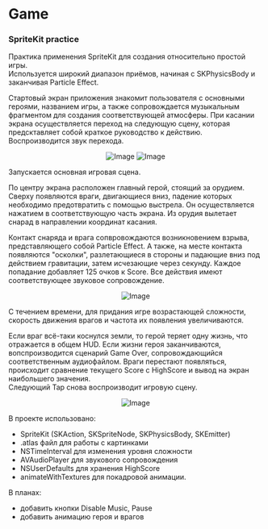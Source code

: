 # Game
### SpriteKit practice

Практика применения SpriteKit для создания относительно простой игры.  
Используется широкий диапазон приёмов, начиная с SKPhysicsBody и заканчивая Particle Effect. 

Стартовый экран приложения знакомит пользователя с основными героями, названием игры, 
а также сопровождается музыкальным фрагментом для создания соответствующей атмосферы. При касании экрана
осуществляется переход на следующую сцену, которая предсктавляет собой краткое руководство к действию.
Воспроизводится звук перехода.  

<p align="center">
  <img src="https://cloud.githubusercontent.com/assets/23423988/22820723/12bf9762-ef89-11e6-985e-f404c5f8cf71.png" alt="Image") />
  <img src="https://cloud.githubusercontent.com/assets/23423988/22820727/167318c0-ef89-11e6-907f-b7198dd9510f.png" alt="Image") />
</p>

Запускается основная игровая сцена.  

По центру экрана расположен главный герой, стоящий за орудием. Сверху появляются враги, двигающиеся вниз, падение которых 
необходимо предотвратить с помощью выстрела. Он осуществляется нажатием в соответствующую часть экрана. 
Из орудия вылетает снарад в направлении координат касания. 
  
Контакт снаряда и врага сопвровождаются возникновением взрыва, представляющего собой Particle Effect. А также, на месте
контакта появляются "осколки", разлетающиеся в стороны и падающие вниз под действием гравитации, затем 
исчезающие через секунду. Каждое попадание добавляет 125 очков к Score. 
Все действия имеют соответствующее звуковое сопровождение.   

<p align="center">
  <img src="https://cloud.githubusercontent.com/assets/23423988/23330613/0cddc586-fb63-11e6-8604-c2931a5ca0eb.gif" alt="Image") />
</p>

С течением времени, для придания игре возрастающей сложности, скорость движения врагов и частота их появления увеличиваются.

Если враг всё-таки коснулся земли, то герой теряет одну жизнь, что отражается в общем HUD. Если жизни героя 
заканчиваются, вопспроизводится сценарий Game Over, сопровождающийся соответственным аудиофайлом. 
Враги перестают появляться, происходит сравнение текущего Score с HighScore и вывод на экран наибольшего значения.  
Следующий Tap снова воспроизводит игровую сцену. 

<p align="center">
  <img src="https://cloud.githubusercontent.com/assets/23423988/22820733/1bfc005e-ef89-11e6-8c57-93c805c2a6a8.png" alt="Image") />
</p>

В проекте использовано:
- SpriteKit (SKAction, SKSpriteNode, SKPhysicsBody, SKEmitter)
- .atlas файл для работы с картинками
- NSTimeInterval для изменения уровня сложности
- AVAudioPlayer для звукового сопровождения
- NSUserDefaults для хранения HighScore
- animateWithTextures для покадровой анимации. 

В планах:
- добавить кнопки Disable Music, Pause
- добавить анимацию героя и врагов
